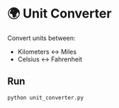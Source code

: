 # 🌍 Unit Converter

Convert units between:
- Kilometers ↔ Miles  
- Celsius ↔ Fahrenheit  

## Run
```bash
python unit_converter.py
